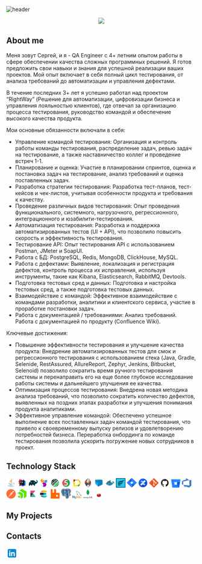 ![header](https://capsule-render.vercel.app/api?type=waving&color=gradient&customColorList=19&height=200&section=header&text=Hi%20there!&fontAlignY=35&fontSize=60&desc=Wellcome%20to%20my%20GitHub&descAlignY=60&descSize=50&animation=twinkling&fontColor=E9E9E9F3&descAlign=60&fontAlign=25)

<p align="center">
  <img src="https://readme-typing-svg.herokuapp.com/?color=03050EFF&font=Lugrasimo&size=35&center=true&vCenter=true&lines=I%27m+Sergey;I%27m+QA+Engineer">
</p>

## About me
Меня зовут Сергей, и я - QA Engineer с 4+ летним опытом работы в сфере обеспечении качества сложных программных решений. Я готов предложить свои навыки и знания для успешной реализации ваших проектов. Мой опыт включает в себя полный цикл тестирования, от анализа требований до автоматизации и управления дефектами.

В течение последних 3+ лет я успешно работал над проектом “RightWay” (Решение для автоматизации, цифровизации бизнеса и управления лояльностью клиентов), где отвечал за организацию процесса тестирования, руководство командой и обеспечение высокого качества продукта.

Мои основные обязанности включали в себя:
- Управление командой тестирования: Организация и контроль работы команды тестирования, распределение задач, ревью задач на тестирование, а также наставничество коллег и проведение встреч 1-1.
- Планирование и оценка: Участие в планировании спринтов, оценка и постановка задач на тестирование, анализ требований и оценка поставленных задач.
- Разработка стратегии тестирования: Разработка тест-планов, тест-кейсов и чек-листов, учитывая особенности продукта и требования к качеству.
- Проведение различных видов тестирования: Опыт проведения функционального, системного, нагрузочного, регрессионного, интеграционного и юзабилити-тестирования.
- Автоматизация тестирования: Разработка и поддержка автоматизированных тестов (UI + API), что позволило повысить скорость и эффективность тестирования.
- Тестирование API: Опыт тестирования API с использованием Postman, JMeter и SoapUI.
- Работа с БД: PostgreSQL, Redis, MongoDB, ClickHouse, MySQL.
- Работа с дефектами: Выявление, локализация и регистрация дефектов, контроль процесса их исправления, используя инструменты, такие как Kibana, Elasticsearch, RabbitMQ, Devtools.
- Подготовка тестовых сред и данных: Подготовка и настройка тестовых сред, а также подготовка тестовых данных.
- Взаимодействие с командой: Эффективное взаимодействие с командами разработки, аналитики и клиентского сервиса, участие в проработке постановки задач.
- Работа с документацией / требованиями: Анализ требований. Работа с документацией по продукту (Confluence Wiki).

Ключевые достижения:
- Повышение эффективности тестирования и улучшение качества продукта: Внедрение автоматизированных тестов для смок и регрессионного тестирования с использованием стека (Java, Gradle, Selenide, RestAssured, AllureReport, Zephyr, Jenkins, Bitbucket, Selenoid) позволило сократить время ручного тестирования системы и перенаправить его на еще более глубокое исследование работы системы и дальнейшего улучшения ее качества.
- Оптимизация процессов тестирования: Внедрена новая методика анализа требований, что позволило сократить количество дефектов, выявленных на поздних этапах разработки и улучшения понимания продукта аналитиками.
- Эффективное управление командой: Обеспечено успешное выполнение всех поставленных задач командой тестирования, что привело к своевременному выпуску релизов и удовлетворению потребностей бизнеса. Переработка онбординга по команде тестирования позволила ускорить погружение новых сотрудников в проект.

## Technology Stack
<p align="left">
  <code><a href="https://www.w3schools.com/java/"><img width="5%" title="Java" src="media/icons/Java.svg"></a></code>
  <code><a href="https://www.jetbrains.com/idea/"><img width="5%" title="IntelliJ IDEA" src="media/icons/Intelij_IDEA.svg"></a></code>
  <code><a href="https://gradle.org/"><img width="5%" title="Gradle" src="media/icons/Gradle.svg"></a></code>
  <code><a href="https://ru.selenide.org/"><img width="5%" title="Selenide" src="media/icons/Selenide-logo.svg"></a></code>
  <code><a href="https://rest-assured.io/"><img width="5%" title="RESTAssured" src="media/icons/RESTAssured.svg"></a></code>
  <code><a href="https://junit.org/junit5/docs/current/user-guide/"><img width="5%" title="Junit5" src="media/icons/Junit5.svg"></a></code>
  <code><a href="https://allurereport.org/"><img width="5%" title="AllureReport" src="media/icons/AllureReport.svg"></a></code>
  <code><a href="https://www.jenkins.io/"><img width="5%" title="Jenkins" src="media/icons/Jenkins.svg"></a></code>
  <code><a href="https://aerokube.com/selenoid/"><img width="5%" title="Selenoid" src="media/icons/Selenoid.svg"></a></code>
  <code><a href="https://www.docker.com/"><img width="5%" title="Docker" src="media/icons/Docker.svg"></a></code>
  <code><a href="https://marketplace.atlassian.com/apps/1213259/zephyr-test-management-and-automation-for-jira?hosting=cloud&tab=overview"><img width="5%" title="Zephyr" src="media/icons/Zephyr.svg"></a></code>
  <code><a href="https://www.atlassian.com/software/jira"><img width="5%" title="Jira" src="media/icons/Jira.svg"></a></code>
  <code><a href="https://www.atlassian.com/ru/software/confluence"><img width="5%" title="Confluence" src="media/icons/Confluence.svg"></a></code>
  <code><a href="https://git-scm.com/"><img width="5%" title="Git" src="media/icons/Git.svg"></a></code>  
  <code><a href="https://github.com/"><img width="5%" title="Github" src="media/icons/Github.svg"></a></code>
  <code><a href="https://www.atlassian.com/ru/software/bitbucket"><img width="5%" title="Bitbucket" src="media/icons/Bitbucket.svg"></a></code>
  <code><a href="https://azure.microsoft.com/ru-ru/products/devops"><img width="5%" title="AzureDevOps" src="media/icons/AzureDevOps.svg"></a></code>
  <code><a href="https://www.postman.com/downloads/"><img width="5%" title="Postman" src="media/icons/Postman.svg"></a></code>
  <code><a href="https://www.telerik.com/fiddler"><img width="5%" title="Fiddler" src="media/icons/Fiddler.svg"></a></code>
  <code><a href="https://www.elastic.co/kibana"><img width="5%" title="Kibana" src="media/icons/Kibana.svg"></a></code>
  <code><a href="https://www.elastic.co/elasticsearch"><img width="5%" title="Elasticsearch" src="media/icons/Elastic.svg"></a></code>
  <code><a href="https://www.rabbitmq.com/"><img width="5%" title="RabbitMQ" src="media/icons/RabbitMQ.svg"></a></code>
  <code><a href="https://www.postgresql.org/"><img width="5%" title="PostgreSQL" src="media/icons/PostgreSQL.svg"></a></code>
  <code><a href="https://www.mysql.com/"><img width="5%" title="MySQL" src="media/icons/MySQL.svg"></a></code>
  <code><a href="https://www.mongodb.com/home?jmp=sp-ref"><img width="5%" title="MongoDB" src="media/icons/MongoDB.svg"></a></code>
  <code><a href="https://redis.io/"><img width="5%" title="Redis" src="media/icons/Redis.svg"></a></code>
</p>

## My Projects

## Contacts
<p align="left">
  <code><a href="https://www.linkedin.com/in/sergey-mephister"><img width="30px" title="LinkedIn" src="media/icons/Linkedin.svg"></a></code>
</p>
